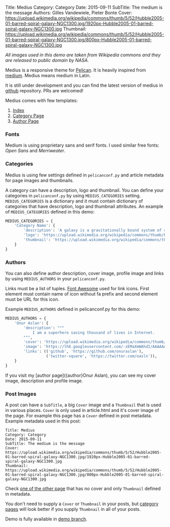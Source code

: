 Title: Medius
Category: Category
Date: 2015-09-11
SubTitle: The medium is the message
Authors: Gilles Vandewiele, Pieter Bonte
Cover: https://upload.wikimedia.org/wikipedia/commons/thumb/5/52/Hubble2005-01-barred-spiral-galaxy-NGC1300.jpg/1920px-Hubble2005-01-barred-spiral-galaxy-NGC1300.jpg
Thumbnail: https://upload.wikimedia.org/wikipedia/commons/thumb/5/52/Hubble2005-01-barred-spiral-galaxy-NGC1300.jpg/800px-Hubble2005-01-barred-spiral-galaxy-NGC1300.jpg


*All images used in this demo are taken from Wikipedia commons and they are
released to public domain by NASA.*

Medius is a responsive theme for
[Pelican](http://blog.getpelican.com/). It is heavily inspired from
[medium](https://medium.com). Medius means medium in Latin.

It is still under development and you can find the latest version of medius
in [github](https://github.com/onuraslan/medius) repository. PRs are
welcomed!

Medius comes with few templates:

1. [Index]({index})
2. [Category Page](https://onur.github.io/medius/category/category.html)
3. [Author Page](https://onur.github.io/medius/author/onur-aslan.html)


### Fonts

Medium is using proprietary sans and serif fonts. I used similar free
fonts: *Open Sans* and *Merriweater*.

### Categories

Medius is using few settings defined in `pelicanconf.py` and article metadata
for page images and thumbnails.

A category can have a description, logo and thumbnail. You can define your
categories in `pelicanconf.py` by using `MEDIUS_CATEGORIES` setting.
`MEDIUS_CATEGORIES` is a dictionary and it must contain dictionary of
categories that have description, logo and thumbnail attributes. An example
of `MEDIUS_CATEGORIES` defined in this demo:

```python
MEDIUS_CATEGORIES = {
    'Category Name': {
        'description': 'A galaxy is a gravitationally bound system of stars, stellar remnants, interstellar gas and dust, and dark matter.',
        'logo': 'https://upload.wikimedia.org/wikipedia/commons/thumb/b/b9/GalacticRotation2.svg/250px-GalacticRotation2.svg.png',
        'thumbnail': 'https://upload.wikimedia.org/wikipedia/commons/thumb/2/29/NGC_3923_Elliptical_Shell_Galaxy.jpg/220px-NGC_3923_Elliptical_Shell_Galaxy.jpg'
    }
}
```

### Authors

You can also define author description, cover image, profile image and
links by using `MEDIUS_AUTHORS` in your `pelicanconf.py`.

Links must be a list of tuples.
[Font Awesome](https://fortawesome.github.io/Font-Awesome/) used for link
icons. First element must contain name of icon without fa prefix and second
element must be URL for this icon.

Example
`MEDIUS_AUTHORS` defined in pelicanconf.py for this demo:


```python
MEDIUS_AUTHORS = {
    'Onur Aslan': {
        'description': """
            I am a superhero saving thousand of lives in Internet.
        """,
        'cover': 'https://upload.wikimedia.org/wikipedia/commons/thumb/9/9e/Milky_Way_Arch.jpg/1920px-Milky_Way_Arch.jpg',
        'image': 'https://lh6.googleusercontent.com/-zEMaXmWAhdI/AAAAAAAAAAI/AAAAAAAAAAA/eVdgsm3TIDU/s128-c-k/photo.jpg',
        'links': (('github', 'https://github.com/onuraslan'),
                  ('twitter-square', 'https://twitter.com/oasln')),
    }
}
```

If you visit my [author page]({author}Onur Aslan), you can see my
cover image, description and profile image.


### Post Images

A post can have a `SubTitle`, a big `Cover` image and a `Thumbnail` that
is used in various places. `Cover` is only used in article.html and it's
cover image of the page. For example this page has a `Cover` defined in
post metadata. Example metadata used in this post:

```text
Title: Medius
Category: Category
Date: 2015-09-11
SubTitle: The medium is the message
Cover: https://upload.wikimedia.org/wikipedia/commons/thumb/5/52/Hubble2005-01-barred-spiral-galaxy-NGC1300.jpg/1920px-Hubble2005-01-barred-spiral-galaxy-NGC1300.jpg
Thumbnail: https://upload.wikimedia.org/wikipedia/commons/thumb/5/52/Hubble2005-01-barred-spiral-galaxy-NGC1300.jpg/800px-Hubble2005-01-barred-spiral-galaxy-NGC1300.jpg
```

Check [one of the other page]({filename}/articles/article-without-cover-01.md) that
has no cover and only `Thumbnail` defined in metadata.

You don't need to supply a `Cover` or `Thumbnail` in your posts, but
[category pages]({category}Category) will look better if you supply
`Thumbnail` in all of your posts.

Demo is fully available in [demo branch](https://github.com/onuraslan/medius/tree/demo).
